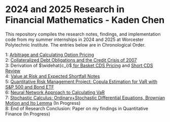 # 2024 and 2025 Research in Financial Mathematics - Kaden Chen


This repository compiles the research notes, findings, and implementation code from my summer internships in 2024 and 2025 at Worcester Polytechnic Institute. The entries below are in Chronological Order.

1: [Arbitrage and Calculating Option Pricing](https://github.com/KadenC2026/2024-2025-Summer-Research/blob/main/Arbitrage%26OptionPricing.ipynb) <br>
2: [Collateralized Debt Obligations and the Credit Crisis of 2007](https://github.com/KadenC2026/2024-2025-Summer-Research/blob/main/CDO%262007Crisis.ipynb) <br>
3: Derivation of $\widehat{c_i}$[ for Basket CDS Pricing](https://github.com/KadenC2026/2024-2025-Summer-Research/blob/main/CDSc_ihatderivation.ipynb) and [Short CDS Review](https://github.com/KadenC2026/2024-2025-Summer-Research/blob/main/CDSreview.ipynb) <br>
4: [Value at Risk and Expected Shortfall Notes](https://github.com/KadenC2026/2024-2025-Summer-Research/blob/main/VaR_and_ES_Notes.ipynb) <br>
5: [Quantitative Risk Management Project: Copula Estimation for VaR with S&P 500 and Bond ETF](https://github.com/KadenC2026/2024-2025-Summer-Research/blob/main/Sp500analysis.ipynb)<br>
6: [Neural Network Approach to Calculating VaR](https://github.com/KadenC2026/2024-2025-Summer-Research/blob/main/NeuralNetworkVaR.ipynb) <br>
7: [Stochastic Calculus: Ordinary+Stochastic Differential Equations, Brownian Motion and Ito Lemma](https://github.com/KadenC2026/2024-2025-Summer-Research/blob/main/StochasticCalc.ipynb) (In Progress) <br>
8: End of Research Conclusion: Paper on my findings in Quantitative Finance (In Progress)
